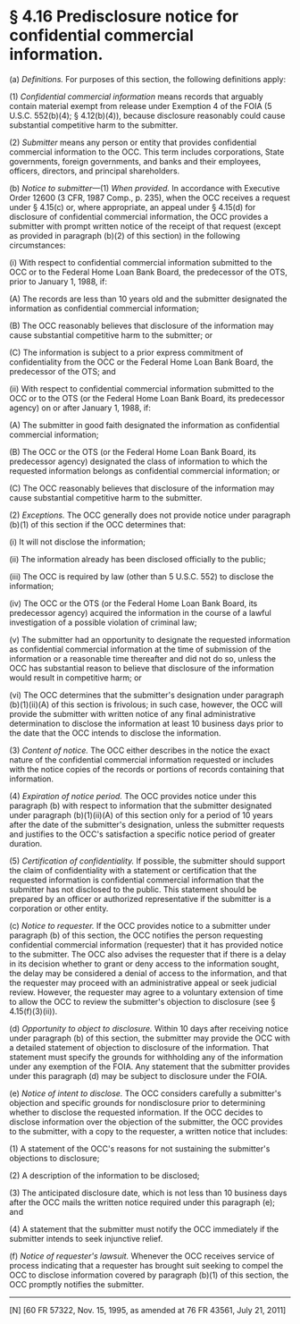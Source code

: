 # § 4.16   Predisclosure notice for confidential commercial information.

(a) *Definitions.* For purposes of this section, the following definitions apply: 


(1) *Confidential commercial information* means records that arguably contain material exempt from release under Exemption 4 of the FOIA (5 U.S.C. 552(b)(4); § 4.12(b)(4)), because disclosure reasonably could cause substantial competitive harm to the submitter. 


(2) *Submitter* means any person or entity that provides confidential commercial information to the OCC. This term includes corporations, State governments, foreign governments, and banks and their employees, officers, directors, and principal shareholders. 


(b) *Notice to submitter*—(1) *When provided.* In accordance with Executive Order 12600 (3 CFR, 1987 Comp., p. 235), when the OCC receives a request under § 4.15(c) or, where appropriate, an appeal under § 4.15(d) for disclosure of confidential commercial information, the OCC provides a submitter with prompt written notice of the receipt of that request (except as provided in paragraph (b)(2) of this section) in the following circumstances: 


(i) With respect to confidential commercial information submitted to the OCC or to the Federal Home Loan Bank Board, the predecessor of the OTS, prior to January 1, 1988, if: 


(A) The records are less than 10 years old and the submitter designated the information as confidential commercial information; 


(B) The OCC reasonably believes that disclosure of the information may cause substantial competitive harm to the submitter; or 


(C) The information is subject to a prior express commitment of confidentiality from the OCC or the Federal Home Loan Bank Board, the predecessor of the OTS; and 


(ii) With respect to confidential commercial information submitted to the OCC or to the OTS (or the Federal Home Loan Bank Board, its predecessor agency) on or after January 1, 1988, if: 


(A) The submitter in good faith designated the information as confidential commercial information; 


(B) The OCC or the OTS (or the Federal Home Loan Bank Board, its predecessor agency) designated the class of information to which the requested information belongs as confidential commercial information; or 


(C) The OCC reasonably believes that disclosure of the information may cause substantial competitive harm to the submitter. 


(2) *Exceptions.* The OCC generally does not provide notice under paragraph (b)(1) of this section if the OCC determines that: 


(i) It will not disclose the information; 


(ii) The information already has been disclosed officially to the public; 


(iii) The OCC is required by law (other than 5 U.S.C. 552) to disclose the information; 


(iv) The OCC or the OTS (or the Federal Home Loan Bank Board, its predecessor agency) acquired the information in the course of a lawful investigation of a possible violation of criminal law; 


(v) The submitter had an opportunity to designate the requested information as confidential commercial information at the time of submission of the information or a reasonable time thereafter and did not do so, unless the OCC has substantial reason to believe that disclosure of the information would result in competitive harm; or 


(vi) The OCC determines that the submitter's designation under paragraph (b)(1)(ii)(A) of this section is frivolous; in such case, however, the OCC will provide the submitter with written notice of any final administrative determination to disclose the information at least 10 business days prior to the date that the OCC intends to disclose the information. 


(3) *Content of notice.* The OCC either describes in the notice the exact nature of the confidential commercial information requested or includes with the notice copies of the records or portions of records containing that information. 


(4) *Expiration of notice period.* The OCC provides notice under this paragraph (b) with respect to information that the submitter designated under paragraph (b)(1)(ii)(A) of this section only for a period of 10 years after the date of the submitter's designation, unless the submitter requests and justifies to the OCC's satisfaction a specific notice period of greater duration. 


(5) *Certification of confidentiality.* If possible, the submitter should support the claim of confidentiality with a statement or certification that the requested information is confidential commercial information that the submitter has not disclosed to the public. This statement should be prepared by an officer or authorized representative if the submitter is a corporation or other entity. 


(c) *Notice to requester.* If the OCC provides notice to a submitter under paragraph (b) of this section, the OCC notifies the person requesting confidential commercial information (requester) that it has provided notice to the submitter. The OCC also advises the requester that if there is a delay in its decision whether to grant or deny access to the information sought, the delay may be considered a denial of access to the information, and that the requester may proceed with an administrative appeal or seek judicial review. However, the requester may agree to a voluntary extension of time to allow the OCC to review the submitter's objection to disclosure (see § 4.15(f)(3)(ii)). 


(d) *Opportunity to object to disclosure.* Within 10 days after receiving notice under paragraph (b) of this section, the submitter may provide the OCC with a detailed statement of objection to disclosure of the information. That statement must specify the grounds for withholding any of the information under any exemption of the FOIA. Any statement that the submitter provides under this paragraph (d) may be subject to disclosure under the FOIA. 


(e) *Notice of intent to disclose.* The OCC considers carefully a submitter's objection and specific grounds for nondisclosure prior to determining whether to disclose the requested information. If the OCC decides to disclose information over the objection of the submitter, the OCC provides to the submitter, with a copy to the requester, a written notice that includes: 


(1) A statement of the OCC's reasons for not sustaining the submitter's objections to disclosure; 


(2) A description of the information to be disclosed; 


(3) The anticipated disclosure date, which is not less than 10 business days after the OCC mails the written notice required under this paragraph (e); and 


(4) A statement that the submitter must notify the OCC immediately if the submitter intends to seek injunctive relief. 


(f) *Notice of requester's lawsuit.* Whenever the OCC receives service of process indicating that a requester has brought suit seeking to compel the OCC to disclose information covered by paragraph (b)(1) of this section, the OCC promptly notifies the submitter. 



---

[N] [60 FR 57322, Nov. 15, 1995, as amended at 76 FR 43561, July 21, 2011]




